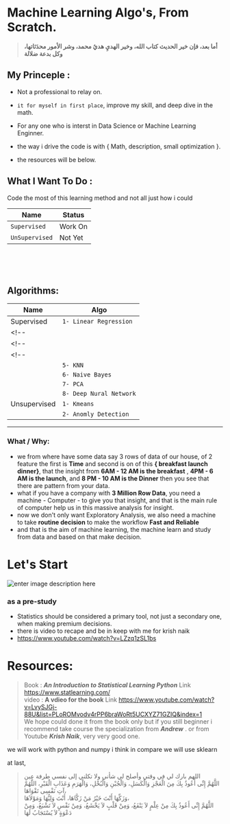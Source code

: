 # Machine Learning Algo's, From Scratch.

> **أما بعد، فإن خير الحديث كتاب الله، وخير الهديِ هديُ محمد، وشر الأمور محدَثاتها، وكل بدعة ضلالة**

## My Princeple :

- Not a professional to relay on.

- `it for myself in first place`, improve my skill, and deep dive in the math.

- For any one who is interst in Data Science or Machine Learning Enginner.

- the way i drive the code is with { Math, description, small optimization }.

- the resources will be below.

## What I Want To Do :

Code the most of this learning method and not all just how i could

| Name           | Status  |
| -------------- | ------- |
| `Supervised`   | Work On |
| `UnSupervised` | Not Yet |

<br>
<br>
<br>

## Algorithms:

| Name         | Algo                     |
| ------------ | ------------------------ |
| Supervised   | `1- Linear Regression`   |
<!-- |              | `2- Logistic Regression` | -->
<!-- |              | `3- SVM`                 | -->
<!-- |              | `4- Desecion Tree`       |
|              | `5- KNN`                 |
|              | `6- Naive Bayes`         |
|              | `7- PCA`                 |
|              | `8- Deep Nural Network`  |
| Unsupervised | `1- Kmeans`              |
|              | `2- Anomly Detection`    | -->

---

### What / Why:

- we from where have some data say 3 rows of data of our house,
  of 2 feature the first is **Time** and second is on of this **{ breakfast launch dinner}**, that the insight from **6AM - 12 AM is the breakfast** , **4PM - 6 AM is the launch**, and **8 PM - 10 AM is the Dinner** then you see that there are pattern from your data.
- what if you have a company with **3 Million Row Data**, you need a machine - Computer - to give you that insight, and that is the main rule of computer help us in this massive analysis for insight.
- now we don't only want Exploratory Analysis, we also need a machine to take **routine decision** to make the workflow **Fast and Reliable**
- and that is the aim of machine learning, the machine learn and study from data and based on that make decision.

# Let's Start

![enter image description here](https://i.giphy.com/media/v1.Y2lkPTc5MGI3NjExbXU1OGJ3bGpwZWhhMDR0cmtlb3A5M2tld3gydnhiemVjbTV4bXczZyZlcD12MV9pbnRlcm5hbF9naWZfYnlfaWQmY3Q9Zw/9FZkGJyITMk1LUKRvK/giphy.gif)

### as a pre-study
- Statistics should be considered a primary tool, not just a secondary one, when making premium decisions.
- there is video to recape and be in keep with me for krish naik
- https://www.youtube.com/watch?v=LZzq1zSL1bs
# Resources:
> Book : **_An Introduction to Statistical Learning Python_** Link https://www.statlearning.com/ <br>
> video : **A vdieo for the book** Link https://www.youtube.com/watch?v=LvySJGj-88U&list=PLoROMvodv4rPP6braWoRt5UCXYZ71GZIQ&index=1 <br>
We hope could done it from the book only but if you still beginner
i recommend take course the specialization from **_Andrew_** .
or from Youtube **_Krish Naik_**, very very good one.

we will work with python and numpy i think in compare we will use sklearn

at last,

> اللهم بارك لي في وقتي وأصلح لي شأني ولا تكلني إلى نفسي طرفة عين <br>
> اللَّهُمَّ إِنِّى أَعُوذُ بِكَ مِنَ الْعَجْزِ وَالْكَسَلِ، وَالْجُبْنِ وَالْبُخْلِ، وَالْهَرَمِ وَعَذَابِ الْقَبْرِ، اللَّهُمَّ آتِ نَفْسِى تَقْوَاهَا،<br> وَزَكِّهَا أَنْتَ خَيْرُ مَنْ زَكَّاهَا، أَنْتَ وَلِيُّهَا وَمَوْلاَهَا،<br> اللَّهُمَّ إِنِّى أَعُوذُ بِكَ مِنْ عِلْمٍ لاَ يَنْفَعُ، وَمِنْ قَلْبٍ لاَ يَخْشَعُ، وَمِنْ نَفْسٍ لاَ تَشْبَعُ، وَمِنْ دَعْوَةٍ لاَ يُسْتَجَابُ لَهَا
